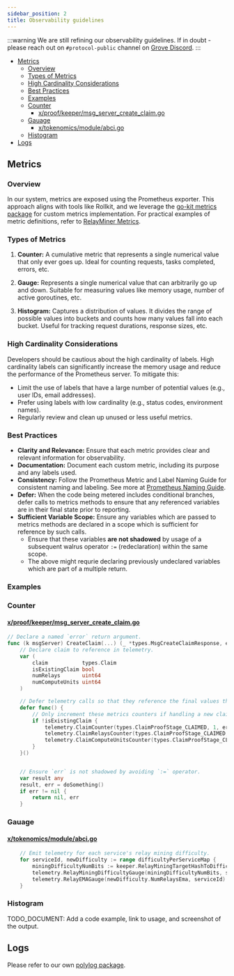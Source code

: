 ```yaml
---
sidebar_position: 2
title: Observability guidelines
---
```


:::warning
We are still refining our observability guidelines. If in doubt - please reach out on `#protocol-public` channel on
[Grove Discord](https://discord.gg/build-with-grove).
:::

- [Metrics](#metrics)
  - [Overview](#overview)
  - [Types of Metrics](#types-of-metrics)
  - [High Cardinality Considerations](#high-cardinality-considerations)
  - [Best Practices](#best-practices)
  - [Examples](#examples)
  - [Counter](#counter)
    - [x/proof/keeper/msg_server_create_claim.go](#xproofkeepermsg_server_create_claimgo)
  - [Gauage](#gauage)
    - [x/tokenomics/module/abci.go](#xtokenomicsmoduleabcigo)
  - [Histogram](#histogram)
- [Logs](#logs)

## Metrics

### Overview

In our system, metrics are exposed using the Prometheus exporter. This approach aligns with tools like Rollkit, and we
leverage the [go-kit metrics package](https://pkg.go.dev/github.com/go-kit/kit/metrics) for custom metrics
implementation. For practical examples of metric definitions, refer to
[RelayMiner Metrics](https://github.com/pokt-network/poktroll/blob/main/pkg/relayer/proxy/metrics.go).

### Types of Metrics

1. **Counter:** A cumulative metric that represents a single numerical value that only ever goes up. Ideal for counting
   requests, tasks completed, errors, etc.

2. **Gauge:** Represents a single numerical value that can arbitrarily go up and down. Suitable for measuring values
   like memory usage, number of active goroutines, etc.

3. **Histogram:** Captures a distribution of values. It divides the range of possible values into buckets and counts how
   many values fall into each bucket. Useful for tracking request durations, response sizes, etc.

### High Cardinality Considerations

Developers should be cautious about the high cardinality of labels. High cardinality labels can significantly increase
the memory usage and reduce the performance of the Prometheus server. To mitigate this:

- Limit the use of labels that have a large number of potential values (e.g., user IDs, email addresses).
- Prefer using labels with low cardinality (e.g., status codes, environment names).
- Regularly review and clean up unused or less useful metrics.

### Best Practices

- **Clarity and Relevance:** Ensure that each metric provides clear and relevant information for observability.
- **Documentation:** Document each custom metric, including its purpose and any labels used.
- **Consistency:** Follow the Prometheus Metric and Label Naming Guide for consistent naming and labeling. See more at [Prometheus Naming Guide](https://prometheus.io/docs/practices/naming/).
- **Defer:** When the code being metered includes conditional branches, defer calls to metrics methods to ensure that any referenced variables are in their final state prior to reporting.
- **Sufficient Variable Scope:** Ensure any variables which are passed to metrics methods are declared in a scope which is sufficient for reference by such calls.
  - Ensure that these variables **are not shadowed** by usage of a subsequent walrus operator `:=` (redeclaration) within the same scope.
  - The above might requrie declaring previously undeclared variables which are part of a multiple return.

### Examples

### Counter

#### [x/proof/keeper/msg_server_create_claim.go](https://github.com/pokt-network/poktroll/blob/main/x/proof/keeper/msg_server_create_claim.go)

```go
// Declare a named `error` return argument.
func (k msgServer) CreateClaim(...) (_ *types.MsgCreateClaimResponse, err error) {
    // Declare claim to reference in telemetry.
    var (
        claim           types.Claim
        isExistingClaim bool
        numRelays       uint64
        numComputeUnits uint64
    )

    // Defer telemetry calls so that they reference the final values the relevant variables.
    defer func() {
        // Only increment these metrics counters if handling a new claim.
        if !isExistingClaim {
            telemetry.ClaimCounter(types.ClaimProofStage_CLAIMED, 1, err)
            telemetry.ClaimRelaysCounter(types.ClaimProofStage_CLAIMED, numRelays, err)
            telemetry.ClaimComputeUnitsCounter(types.ClaimProofStage_CLAIMED, numComputeUnits, err)
        }
    }()


    // Ensure `err` is not shadowed by avoiding `:=` operator.
    var result any
    result, err = doSomething()
    if err != nil {
        return nil, err
    }
```

### Gauage

#### [x/tokenomics/module/abci.go](https://github.com/pokt-network/poktroll/blob/main/x/tokenomics/module/abci.go)

```go
    // Emit telemetry for each service's relay mining difficulty.
    for serviceId, newDifficulty := range difficultyPerServiceMap {
        miningDifficultyNumBits := keeper.RelayMiningTargetHashToDifficulty(newDifficulty.TargetHash)
        telemetry.RelayMiningDifficultyGauge(miningDifficultyNumBits, serviceId)
        telemetry.RelayEMAGauge(newDifficulty.NumRelaysEma, serviceId)
    }
```

### Histogram

TODO_DOCUMENT: Add a code example, link to usage, and screenshot of the output.

## Logs

Please refer to our own [polylog package](https://github.com/pokt-network/poktroll/blob/main/pkg/polylog/godoc.go#L1).
